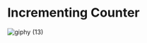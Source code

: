 # Incrementing Counter
![giphy (13)](https://github.com/Bahadir-Uysal/Incrementing-Counter/assets/149229956/2e101370-a66e-4d98-a1dc-26ebf941adb4)
